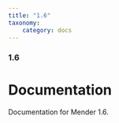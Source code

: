 ```yaml
---
title: "1.6"
taxonomy:
    category: docs
---
```


### 1.6

# Documentation

Documentation for Mender 1.6.
